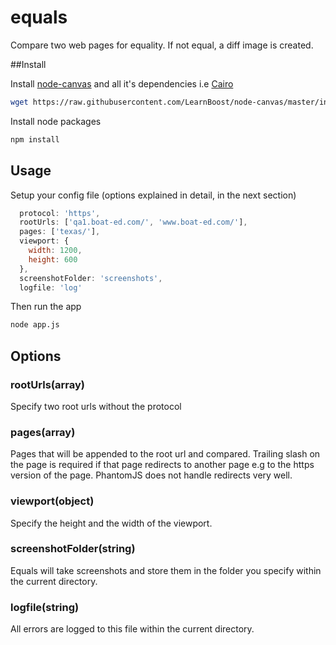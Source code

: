 # equals
Compare two web pages for equality. If not equal, a diff image is created.

##Install

Install [node-canvas](https://github.com/Automattic/node-canvas) and all it's dependencies i.e [Cairo](http://cairographics.org)

````bash 
wget https://raw.githubusercontent.com/LearnBoost/node-canvas/master/install -O - | sh
````

Install node packages

````bash
npm install
````


## Usage

Setup your config file (options explained in detail, in the next section)

```js
  protocol: 'https',
  rootUrls: ['qa1.boat-ed.com/', 'www.boat-ed.com/'],
  pages: ['texas/'], 
  viewport: {
    width: 1200, 
    height: 600
  },
  screenshotFolder: 'screenshots',
  logfile: 'log'
````

Then run the app

```bash
node app.js
````


## Options

### rootUrls(array)
Specify two root urls without the protocol

### pages(array)
Pages that will be appended to the root url and compared. Trailing slash on the page is required if that page redirects to another page e.g to the https version of the page. PhantomJS does not handle redirects very well.

### viewport(object)
Specify the height and the width of the viewport.


### screenshotFolder(string)
Equals will take screenshots and store them in the folder you specify within the current directory.

### logfile(string)
All errors are logged to this file within the current directory.


